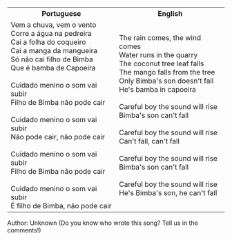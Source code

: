 <table class="capoeira-table">
    <tr class="header-row">
        <th>Portuguese</th>
        <th>English</th>
    </tr>
    <tr>
        <td>Vem a chuva, vem o vento<br>
        Corre a água na pedreira<br>
        Cai a folha do coqueiro<br>
        Cai a manga da mangueira<br>
        Só não cai filho de Bimba<br>
        Que é bamba de Capoeira<br>
        <br>
        Cuidado menino o som vai subir<br>
        Filho de Bimba não pode cair<br>
        <br>
        Cuidado menino o som vai subir<br>
        Não pode cair, não pode cair<br>
        <br>
        Cuidado menino o som vai subir<br>
        Filho de Bimba não pode cair<br>
        <br>
        Cuidado menino o som vai subir<br>
        É filho de Bimba, não pode cair</td>
        <td>The rain comes, the wind comes<br>
        Water runs in the quarry<br>
        The coconut tree leaf falls<br>
        The mango falls from the tree<br>
        Only Bimba's son doesn't fall<br>
        He's bamba in capoeira<br>
        <br>
        Careful boy the sound will rise<br>
        Bimba's son can't fall<br>
        <br>
        Careful boy the sound will rise<br>
        Can't fall, can't fall<br>
        <br>
        Careful boy the sound will rise<br>
        Bimba's son can't fall<br>
        <br>
        Careful boy the sound will rise<br>
        He's Bimba's son, he can't fall</td>
    </tr>
</table>

<figcaption>
Author: Unknown (Do you know who wrote this song? Tell us in the comments!)
</figcaption>